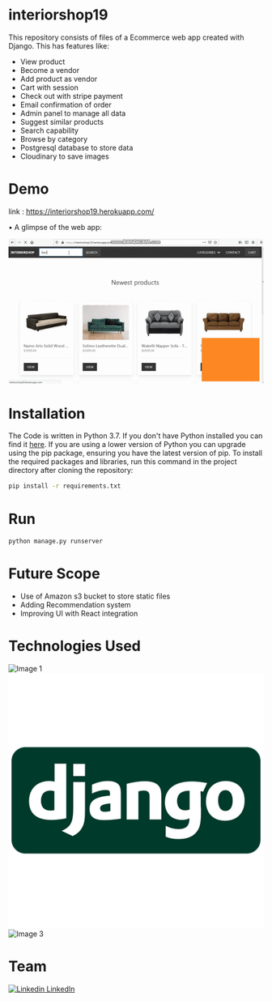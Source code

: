 # interiorshop19

This repository consists of files of a Ecommerce web app created with Django. This has features like:
- View product
- Become a vendor
- Add product as vendor
- Cart with session
- Check out with stripe payment
- Email confirmation of order
- Admin panel to manage all data
- Suggest similar products
- Search capability
- Browse by category
- Postgresql database to store data
- Cloudinary to save images


# Demo

link : https://interiorshop19.herokuapp.com/

• A glimpse of the web app:

 ![GIF](https://github.com/preethu19/interiorshop19/blob/main/interiorshop.gif)


# Installation

The Code is written in Python 3.7. If you don't have Python installed you can find it [here](https://www.python.org/downloads/). If you are using a lower version of Python you can upgrade using the pip package, ensuring you have the latest version of pip. To install the required packages and libraries, run this command in the project directory after cloning the repository:
```bash
pip install -r requirements.txt
```
# Run

```python
python manage.py runserver
```

# Future Scope

- Use of Amazon s3 bucket to store static files
- Adding Recommendation system
- Improving UI with React integration


# Technologies Used

![Image 1](https://camo.githubusercontent.com/2fb0723ef80f8d87a51218680e209c66f213edf8/68747470733a2f2f666f7274686562616467652e636f6d2f696d616765732f6261646765732f6d6164652d776974682d707974686f6e2e737667)
![Image 2](https://github.com/preethu19/interiorshop19/blob/main/django-logo.png)
![Image 3](https://gunicorn.org/images/logo.jpg)

# Team
[![Linkedin](https://i.stack.imgur.com/gVE0j.png) LinkedIn](https://www.linkedin.com/in/preetham19/)
&nbsp;
